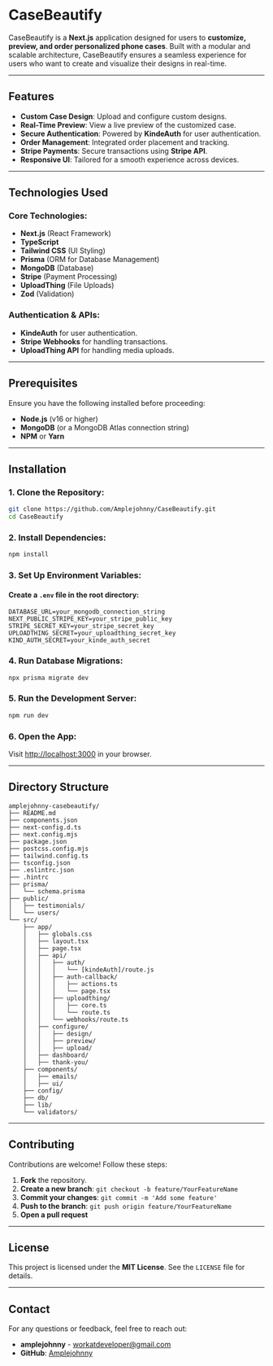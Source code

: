 # CaseBeautify

CaseBeautify is a **Next.js** application designed for users to **customize, preview, and order personalized phone cases**. Built with a modular and scalable architecture, CaseBeautify ensures a seamless experience for users who want to create and visualize their designs in real-time.

---

## Features

- **Custom Case Design**: Upload and configure custom designs.
- **Real-Time Preview**: View a live preview of the customized case.
- **Secure Authentication**: Powered by **KindeAuth** for user authentication.
- **Order Management**: Integrated order placement and tracking.
- **Stripe Payments**: Secure transactions using **Stripe API**.
- **Responsive UI**: Tailored for a smooth experience across devices.

---

## Technologies Used

### Core Technologies:

- **Next.js** (React Framework)
- **TypeScript**
- **Tailwind CSS** (UI Styling)
- **Prisma** (ORM for Database Management)
- **MongoDB** (Database)
- **Stripe** (Payment Processing)
- **UploadThing** (File Uploads)
- **Zod** (Validation)

### Authentication & APIs:

- **KindeAuth** for user authentication.
- **Stripe Webhooks** for handling transactions.
- **UploadThing API** for handling media uploads.

---

## Prerequisites

Ensure you have the following installed before proceeding:

- **Node.js** (v16 or higher)
- **MongoDB** (or a MongoDB Atlas connection string)
- **NPM** or **Yarn**

---

## Installation

### 1. Clone the Repository:

```bash
git clone https://github.com/Amplejohnny/CaseBeautify.git
cd CaseBeautify
```

### 2. Install Dependencies:

```bash
npm install
```

### 3. Set Up Environment Variables:

#### Create a `.env` file in the root directory:

```env
DATABASE_URL=your_mongodb_connection_string
NEXT_PUBLIC_STRIPE_KEY=your_stripe_public_key
STRIPE_SECRET_KEY=your_stripe_secret_key
UPLOADTHING_SECRET=your_uploadthing_secret_key
KIND_AUTH_SECRET=your_kinde_auth_secret
```

### 4. Run Database Migrations:

```bash
npx prisma migrate dev
```

### 5. Run the Development Server:

```bash
npm run dev
```

### 6. Open the App:

Visit [http://localhost:3000](http://localhost:3000) in your browser.

---

## Directory Structure

```
amplejohnny-casebeautify/
├── README.md
├── components.json
├── next-config.d.ts
├── next.config.mjs
├── package.json
├── postcss.config.mjs
├── tailwind.config.ts
├── tsconfig.json
├── .eslintrc.json
├── .hintrc
├── prisma/
│   └── schema.prisma
├── public/
│   ├── testimonials/
│   └── users/
└── src/
    ├── app/
    │   ├── globals.css
    │   ├── layout.tsx
    │   ├── page.tsx
    │   ├── api/
    │   │   ├── auth/
    │   │   │   └── [kindeAuth]/route.js
    │   │   ├── auth-callback/
    │   │   │   ├── actions.ts
    │   │   │   └── page.tsx
    │   │   ├── uploadthing/
    │   │   │   ├── core.ts
    │   │   │   └── route.ts
    │   │   └── webhooks/route.ts
    │   ├── configure/
    │   │   ├── design/
    │   │   ├── preview/
    │   │   ├── upload/
    │   ├── dashboard/
    │   ├── thank-you/
    ├── components/
    │   ├── emails/
    │   ├── ui/
    ├── config/
    ├── db/
    ├── lib/
    └── validators/
```

---

## Contributing

Contributions are welcome! Follow these steps:

1. **Fork** the repository.
2. **Create a new branch**: `git checkout -b feature/YourFeatureName`
3. **Commit your changes**: `git commit -m 'Add some feature'`
4. **Push to the branch**: `git push origin feature/YourFeatureName`
5. **Open a pull request**

---

## License

This project is licensed under the **MIT License**. See the `LICENSE` file for details.

---

## Contact

For any questions or feedback, feel free to reach out:

- **amplejohnny** - [workatdeveloper@gmail.com](mailto\:workatdeveloper@gmail.com)
- **GitHub**: [Amplejohnny](https://github.com/Amplejohnny)
